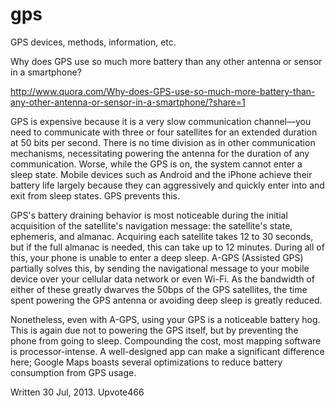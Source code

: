 # gps
GPS devices, methods, information, etc. 



Why does GPS use so much more battery than any other antenna or sensor in a smartphone?

http://www.quora.com/Why-does-GPS-use-so-much-more-battery-than-any-other-antenna-or-sensor-in-a-smartphone/?share=1

GPS is expensive because it is a very slow communication channel—you need to communicate with three or four satellites for an extended duration at 50 bits per second. There is no time division as in other communication mechanisms, necessitating powering the antenna for the duration of any communication. Worse, while the GPS is on, the system cannot enter a sleep state. Mobile devices such as Android and the iPhone achieve their battery life largely because they can aggressively and quickly enter into and exit from sleep states. GPS prevents this.

GPS's battery draining behavior is most noticeable during the initial acquisition of the satellite's navigation message: the satellite's state, ephemeris, and almanac. Acquiring each satellite takes 12 to 30 seconds, but if the full almanac is needed, this can take up to 12 minutes. During all of this, your phone is unable to enter a deep sleep. A-GPS (Assisted GPS) partially solves this, by sending the navigational message to your mobile device over your cellular data network or even Wi-Fi. As the bandwidth of either of these greatly dwarves the 50bps of the GPS satellites, the time spent powering the GPS antenna or avoiding deep sleep is greatly reduced.

Nonetheless, even with A-GPS, using your GPS is a noticeable battery hog. This is again due not to powering the GPS itself, but by preventing the phone from going to sleep. Compounding the cost, most mapping software is processor-intense. A well-designed app can make a significant difference here; Google Maps boasts several optimizations to reduce battery consumption from GPS usage.
  
Written 30 Jul, 2013.
Upvote466
